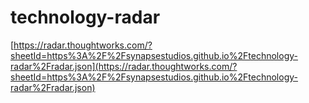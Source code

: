 # technology-radar

[https://radar.thoughtworks.com/?sheetId=https%3A%2F%2Fsynapsestudios.github.io%2Ftechnology-radar%2Fradar.json](https://radar.thoughtworks.com/?sheetId=https%3A%2F%2Fsynapsestudios.github.io%2Ftechnology-radar%2Fradar.json)
